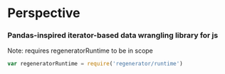 # Perspective

### Pandas-inspired iterator-based data wrangling library for js

Note: requires regeneratorRuntime to be in scope
```js
var regeneratorRuntime = require('regenerator/runtime')
```
